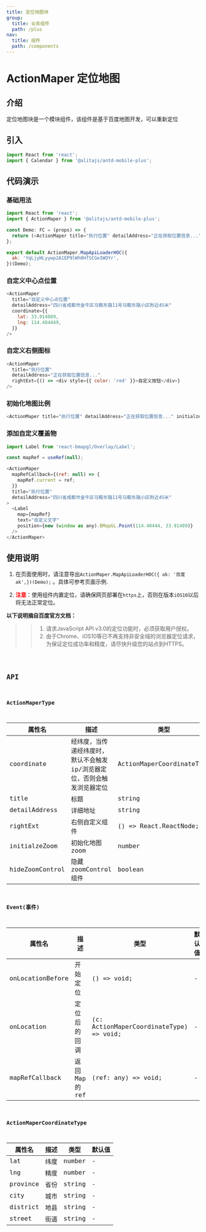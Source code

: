 ```yaml
---
title: 定位地图块
group:
  title: 业务组件
  path: /plus
nav:
  title: 组件
  path: /components
---
```


# ActionMaper 定位地图

## 介绍
定位地图块是一个模块组件，该组件是基于百度地图开发，可以重新定位

## 引入
```javascript
import React from 'react';
import { Calendar } from '@alitajs/antd-mobile-plus';
```

## 代码演示
### 基础用法
```javascript
import React from 'react';
import { ActionMaper } from '@alitajs/antd-mobile-plus';

const Demo: FC = (props) => {
  return (<ActionMaper title="执行位置" detailAddress="正在获取位置信息..." />);
};

export default ActionMaper.MapApiLoaderHOC({
  ak: 'YqLjyHLyywp2A1EP9lWh0HfSCGeIWOYr',
})(Demo);
```

### 自定义中心点位置
```javascript
<ActionMaper 
  title="自定义中心点位置" 
  detailAddress="四川省成都市金牛区马鞍东路11号马鞍东路小区附近45米" 
  coordinate={{
    lat: 33.914889,
    lng: 114.404449,
  }} 
/>
```

### 自定义右侧图标
```javascript
<ActionMaper 
  title="执行位置" 
  detailAddress="正在获取位置信息..." 
  rightExt={() => <div style={{ color: 'red' }}>自定义按钮</div>} 
/>
```

### 初始化地图比例
```javascript
<ActionMaper title="执行位置" detailAddress="正在获取位置信息..." initialzeZoom={8} />
```

### 添加自定义覆盖物

```javascript
import Label from 'react-bmapgl/Overlay/Label';

const mapRef = useRef(null);

<ActionMaper
  mapRefCallback={(ref: null) => {
    mapRef.current = ref;
  }}
  title="执行位置"
  detailAddress="四川省成都市金牛区马鞍东路11号马鞍东路小区附近45米"
>
  <Label
    map={mapRef}
    text="自定义文字"
    position={new (window as any).BMapGL.Point(114.40444, 33.91489)}
  />
</ActionMaper>
```



## 使用说明

1. 在页面使用时，请注意导出`ActionMaper.MapApiLoaderHOC({ ak: '百度ak',})(Demo);` 。具体可参考页面示例.
 
2. <font color='red'>**注意**</font>：使用组件内置定位，请确保网页部署在`https`上，否则在版本`iOS10`以后将无法正常定位。

<b>以下说明摘自百度官方文档：</b>
>> 1. 请求JavaScript API v3.0的定位功能时，必须获取用户授权。
>> 2. 由于Chrome、iOS10等已不再支持非安全域的浏览器定位请求，为保证定位成功率和精度，请尽快升级您的站点到HTTPS。

<code src="./demos/demo.tsx">

## API


### ActionMaperType
| 属性名 | 描述 | 类型 | 默认值
| ----- |----- |----- |----- |
| coordinate   | 经纬度，当传递经纬度时，默认不会触发ip/浏览器定位，否则会触发浏览器定位 | ActionMaperCoordinateType |  \- |
| title   | 标题 | string | \- |
| detailAddress   | 详细地址 | string | \- |
| rightExt   | 右侧自定义组件 | () => React.ReactNode; | \- |
| initialzeZoom   | 初始化地图zoom | number | 12 |
| hideZoomControl   | 隐藏zoomControl组件 | boolean | false |

### Event(事件)
| 属性名 | 描述 | 类型 | 默认值
| ----- |----- |----- |----- |
| onLocationBefore   |  开始定位 |  () => void; |  \- |
| onLocation   | 定位后的回调 | (c: ActionMaperCoordinateType) => void; | \- |
| mapRefCallback   | 返回Map的ref | (ref: any) => void; | \- |

### ActionMaperCoordinateType

| 属性名 | 描述 | 类型 | 默认值
| ----- |----- |----- |----- |
| lat   | 纬度 | number |  \- |
| lng   | 精度 | number | \- |
| province   | 省份 | string | \- |
| city   | 城市 | string | \- |
| district   | 地县 | string | \- |
| street   | 街道 | string | \- |

